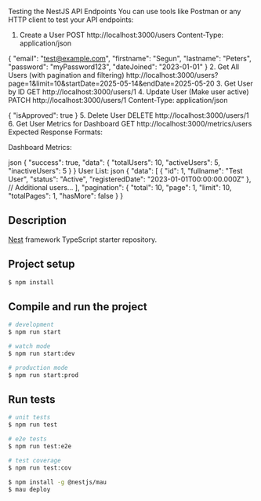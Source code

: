 
Testing the NestJS API Endpoints
You can use tools like Postman or any HTTP client to test your API endpoints:

1. Create a User
POST http://localhost:3000/users
Content-Type: application/json

{
  "email": "test@example.com",
  "firstname": "Segun",
  "lastname": "Peters",
  "password": "myPassword123",
  "dateJoined": "2023-01-01"
}
2. Get All Users (with pagination and filtering)
http://localhost:3000/users?page=1&limit=10&startDate=2025-05-14&endDate=2025-05-20
3. Get User by ID
GET http://localhost:3000/users/1
4. Update User (Make user active)
PATCH http://localhost:3000/users/1
Content-Type: application/json

{
  "isApproved": true
}
5. Delete User
DELETE http://localhost:3000/users/1
6. Get User Metrics for Dashboard
GET http://localhost:3000/metrics/users
Expected Response Formats:

Dashboard Metrics:

json
{
  "success": true,
  "data": {
    "totalUsers": 10,
    "activeUsers": 5,
    "inactiveUsers": 5
  }
}
User List:
json
{
  "data": [
    {
      "id": 1,
      "fullname": "Test User",
      "status": "Active",
      "registeredDate": "2023-01-01T00:00:00.000Z"
    },
    // Additional users...
  ],
  "pagination": {
    "total": 10,
    "page": 1,
    "limit": 10,
    "totalPages": 1,
    "hasMore": false
  }
}


## Description

[Nest](https://github.com/nestjs/nest) framework TypeScript starter repository.

## Project setup

```bash
$ npm install
```

## Compile and run the project

```bash
# development
$ npm run start

# watch mode
$ npm run start:dev

# production mode
$ npm run start:prod
```

## Run tests

```bash
# unit tests
$ npm run test

# e2e tests
$ npm run test:e2e

# test coverage
$ npm run test:cov
```

```bash
$ npm install -g @nestjs/mau
$ mau deploy
```

